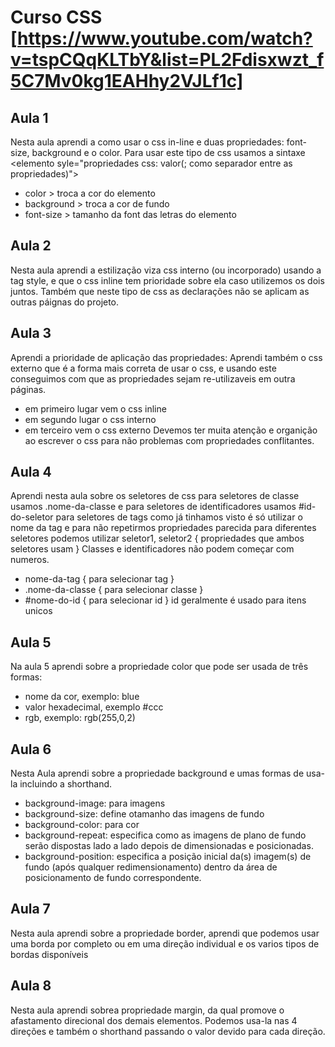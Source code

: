 # Curso CSS [https://www.youtube.com/watch?v=tspCQqKLTbY&list=PL2Fdisxwzt_f5C7Mv0kg1EAHhy2VJLf1c]

## Aula 1

Nesta aula aprendi a como usar o css in-line e duas propriedades: font-size, background e o color.
Para usar este tipo de css usamos a sintaxe \<elemento syle="propriedades css: valor(; como separador entre as propriedades)">

- color > troca a cor do elemento
- background > troca a cor de fundo
- font-size > tamanho da font das letras do elemento

## Aula 2

Nesta aula aprendi a estilização viza css interno (ou incorporado) usando a tag style, e que o css inline tem prioridade sobre ela caso utilizemos os dois juntos.
Também que neste tipo de css as declarações não se aplicam as outras páignas do projeto.

## Aula 3

Aprendi a prioridade de aplicação das propriedades:
Aprendi também o css externo que é a forma mais correta de usar o css, e usando este conseguimos com que as propriedades sejam re-utilizaveis em outra páginas.

- em primeiro lugar vem o css inline
- em segundo lugar o css interno
- em terceiro vem o css externo
  Devemos ter muita atenção e organição ao escrever o css para não problemas com propriedades conflitantes.

## Aula 4

Aprendi nesta aula sobre os seletores de css para seletores de classe usamos .nome-da-classe e para seletores de identificadores usamos #id-do-seletor para seletores de tags como já tinhamos visto é só utilizar o nome da tag e para não repetirmos propriedades parecida para diferentes seletores podemos utilizar seletor1, seletor2 { propriedades que ambos seletores usam }
Classes e identificadores não podem começar com numeros.

- nome-da-tag { para selecionar tag }
- .nome-da-classe { para selecionar classe }
- \#nome-do-id { para selecionar id }
  id geralmente é usado para itens unicos

## Aula 5

Na aula 5 aprendi sobre a propriedade color que pode ser usada de três formas:

- nome da cor, exemplo: blue
- valor hexadecimal, exemplo #ccc
- rgb, exemplo: rgb(255,0,2)

## Aula 6

Nesta Aula aprendi sobre a propriedade background e umas formas de usa-la incluindo a shorthand.

- background-image: para imagens
- background-size: define otamanho das imagens de fundo
- background-color: para cor
- background-repeat: especifica como as imagens de plano de fundo serão dispostas lado a lado depois de dimensionadas e posicionadas.
- background-position: especifica a posição inicial da(s) imagem(s) de fundo (após qualquer redimensionamento) dentro da área de posicionamento de fundo correspondente.

## Aula 7

Nesta aula aprendi sobre a propriedade border, aprendi que podemos usar uma borda por completo ou em uma direção individual e os varios tipos de bordas disponíveis


## Aula 8

Nesta aula aprendi sobrea propriedade margin, da qual promove o afastamento direcional dos demais elementos. Podemos usa-la nas 4 direções e também o shorthand passando o valor devido para cada direção.